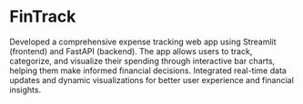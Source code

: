 # FinTrack

Developed a comprehensive expense tracking web app using Streamlit (frontend) and FastAPI (backend). The app allows users to track, categorize, and visualize their spending through interactive bar charts, helping them make informed financial decisions. Integrated real-time data updates and dynamic visualizations for better user experience and financial insights.